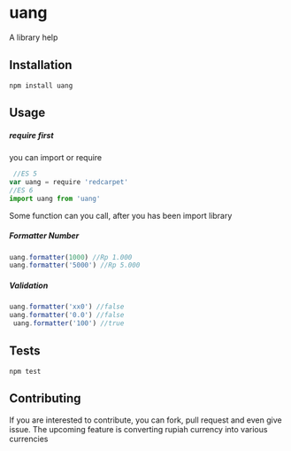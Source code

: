 # uang
A library help

## Installation
  `npm install uang`

## Usage
  ##### require first
  you can import or require
```javascript
 //ES 5
var uang = require 'redcarpet'
//ES 6
import uang from 'uang'
```
Some function can you call, after you has been import library
##### Formatter Number
 ```javascript
 uang.formatter(1000) //Rp 1.000
 uang.formatter('5000') //Rp 5.000
```
##### Validation
 ```javascript
 uang.formatter('xx0') //false
 uang.formatter('0.0') //false
  uang.formatter('100') //true
```

## Tests
  `npm test`

## Contributing
If you are interested to contribute, you can fork, pull request and even give issue.
The upcoming feature is converting rupiah currency into various currencies
